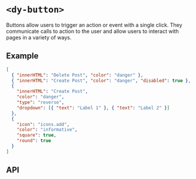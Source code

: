 # `<dy-button>`

Buttons allow users to trigger an action or event with a single click. They communicate calls to action to the user and allow users to interact with pages in a variety of ways.

## Example

<gbp-example name="dy-button" src="https://esm.sh/duoyun-ui/elements/button">

```json
[
  { "innerHTML": "Delete Post", "color": "danger" },
  { "innerHTML": "Create Post", "color": "danger", "disabled": true },
  {
    "innerHTML": "Create Post",
    "color": "danger",
    "type": "reverse",
    "dropdown": [{ "text": "Label 1" }, { "text": "Label 2" }]
  },
  {
    "icon": "icons.add",
    "color": "informative",
    "square": true,
    "round": true
  }
]
```

</gbp-example>

## API

<gbp-api src="/src/elements/button.ts"></gbp-api>
